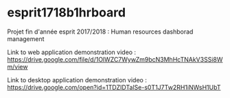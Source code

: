 # esprit1718b1hrboard
Projet fin d'année esprit 2017/2018 : Human resources dashborad management


Link to web application demonstration video :
https://drive.google.com/file/d/1OlWZC7WywZm9bcN3MhHcTNAkV3SSi8Wm/view




Link to desktop application demonstration video :
https://drive.google.com/open?id=1TDZIDTalSe-s0T1J7Tw2RH1iNWsH1UbT
